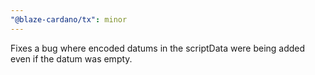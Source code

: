 ```yaml
---
"@blaze-cardano/tx": minor
---
```


Fixes a bug where encoded datums in the scriptData were being added even if the datum was empty.
